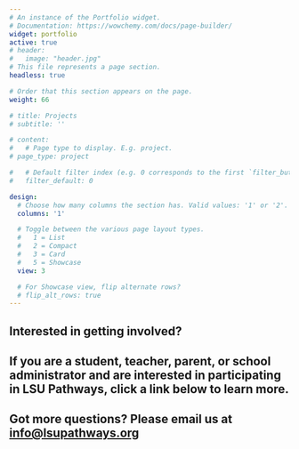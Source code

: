```yaml
---
# An instance of the Portfolio widget.
# Documentation: https://wowchemy.com/docs/page-builder/
widget: portfolio
active: true
# header:
#   image: "header.jpg"
# This file represents a page section.
headless: true

# Order that this section appears on the page.
weight: 66

# title: Projects
# subtitle: ''

# content:
#   # Page type to display. E.g. project.
# page_type: project

#   # Default filter index (e.g. 0 corresponds to the first `filter_button` instance below).
#   filter_default: 0

design:
  # Choose how many columns the section has. Valid values: '1' or '2'.
  columns: '1'

  # Toggle between the various page layout types.
  #   1 = List
  #   2 = Compact
  #   3 = Card
  #   5 = Showcase
  view: 3

  # For Showcase view, flip alternate rows?
  # flip_alt_rows: true
---
```


## **Interested in getting involved?**
## If you are a student, teacher, parent, or school administrator and are interested in participating in LSU Pathways, click a link below to learn more. 

## **Got more questions?** Please email us at info@lsupathways.org
<br></br>

